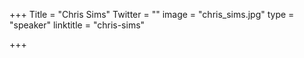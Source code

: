 +++
Title = "Chris Sims"
Twitter = ""
image = "chris_sims.jpg"
type = "speaker"
linktitle = "chris-sims"

+++

